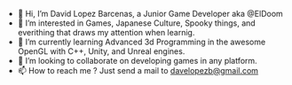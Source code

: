 - 👋 Hi, I’m David Lopez Barcenas, a Junior Game Developer aka @ElDoom
- 👀 I’m interested in Games, Japanese Culture, Spooky things, and everithing that draws my attention when learnig.
- 🌱 I’m currently learning Advanced 3d Programming in the awesome OpenGL with C++, Unity, and Unreal engines.
- 💞️ I’m looking to collaborate on developing games in any platform.
- 📫 How to reach me ? Just send a mail to davelopezb@gmail.com

<!---
ElDoom/ElDoom is a ✨ special ✨ repository because its `README.md` (this file) appears on your GitHub profile.
You can click the Preview link to take a look at your changes.
--->
